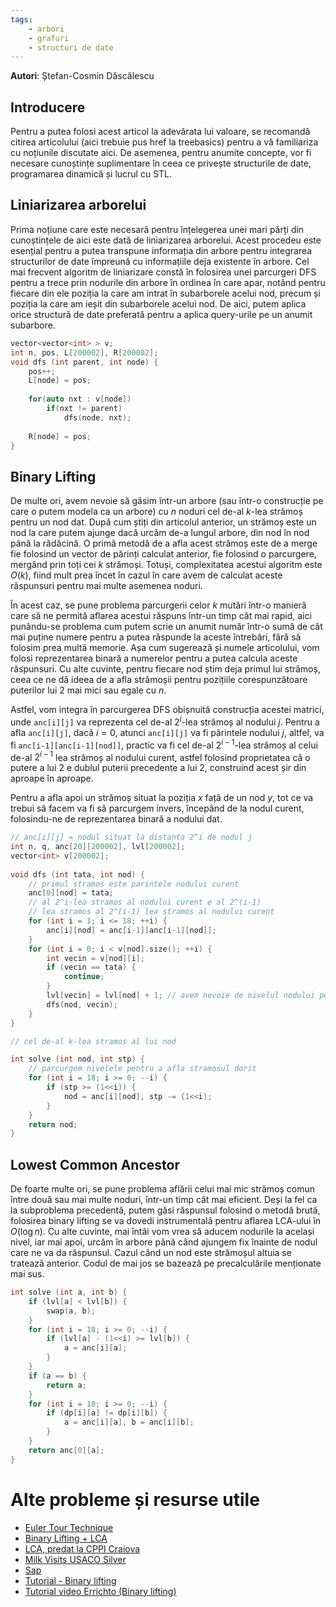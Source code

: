 ```yaml
---
tags:
    - arbori
    - grafuri
    - structuri de date
---
```


**Autori**: Ștefan-Cosmin Dăscălescu

## Introducere

Pentru a putea folosi acest articol la adevărata lui valoare, se recomandă citirea articolului (aici trebuie pus href la treebasics) pentru a vă familiariza cu noțiunile discutate aici. De asemenea, pentru anumite concepte, vor fi necesare cunoștințe suplimentare în ceea ce privește structurile de date, programarea dinamică și lucrul cu STL.

## Liniarizarea arborelui

Prima noțiune care este necesară pentru înțelegerea unei mari părți din cunoștințele de aici este dată de liniarizarea arborelui. Acest procedeu este esențial pentru a putea transpune informația din arbore pentru integrarea structurilor de date împreună cu informațiile deja existente în arbore. Cel mai frecvent algoritm de liniarizare constă în folosirea unei parcurgeri DFS pentru a trece prin nodurile din arbore în ordinea în care apar, notând pentru fiecare din ele poziția la care am intrat în subarborele acelui nod, precum și poziția la care am ieșit din subarborele acelui nod. De aici, putem aplica orice structură de date preferată pentru a aplica query-urile pe un anumit subarbore. 

```cpp
vector<vector<int> > v;
int n, pos, L[200002], R[200002];
void dfs (int parent, int node) {
	pos++;
	L[node] = pos;
	
	for(auto nxt : v[node])
		if(nxt != parent)
			dfs(node, nxt);
			
	R[node] = pos;
}
```

## Binary Lifting

De multe ori, avem nevoie să găsim într-un arbore (sau într-o construcție pe care o putem modela ca un arbore) cu $n$ noduri cel de-al $k$-lea strămoș pentru un nod dat. După cum știți din articolul anterior, un strămoș este un nod la care putem ajunge dacă urcăm de-a lungul arbore, din nod în nod până la rădăcină. O primă metodă de a afla acest strămoș este de a merge fie folosind un vector de părinți calculat anterior, fie folosind o parcurgere, mergând prin toți cei $k$ strămoși. Totuși, complexitatea acestui algoritm este $O(k)$, fiind mult prea încet în cazul în care avem de calculat aceste răspunsuri pentru mai multe asemenea noduri. 

În acest caz, se pune problema parcurgerii celor $k$ mutări într-o manieră care să ne permită aflarea acestui răspuns într-un timp cât mai rapid, aici punându-se problema cum putem scrie un anumit număr într-o sumă de cât mai puține numere pentru a putea răspunde la aceste întrebări, fără să folosim prea multă memorie. Așa cum sugerează și numele articolului, vom folosi reprezentarea binară a numerelor pentru a putea calcula aceste răspunsuri. Cu alte cuvinte, pentru fiecare nod știm deja primul lui strămoș, ceea ce ne dă ideea de a afla strămoșii pentru pozițiile corespunzătoare puterilor lui $2$ mai mici sau egale cu $n$. 

Astfel, vom integra în parcurgerea DFS obișnuită construcția acestei matrici, unde `anc[i][j]` va reprezenta cel de-al $2^i$-lea strămoș al nodului $j$. Pentru a afla `anc[i][j]`, dacă $i = 0$, atunci `anc[i][j]` va fi părintele nodului $j$, altfel, va fi `anc[i-1][anc[i-1][nod]]`, practic va fi cel de-al $2^{i-1}$-lea strămoș al celui de-al $2^{i-1}$ lea strămoș al nodului curent, astfel folosind proprietatea că o putere a lui $2$ e dublul puterii precedente a lui $2$, construind acest șir din aproape în aproape. 

Pentru a afla apoi un strămoș situat la poziția $x$ față de un nod $y$, tot ce va trebui să facem va fi să parcurgem invers, începând de la nodul curent, folosindu-ne de reprezentarea binară a nodului dat. 

```cpp
// anc[i][j] = nodul situat la distanta 2^i de nodul j
int n, q, anc[20][200002], lvl[200002];
vector<int> v[200002];
 
void dfs (int tata, int nod) {
    // primul stramos este parintele nodului curent
	anc[0][nod] = tata; 
    // al 2^i-lea stramos al nodului curent e al 2^(i-1) 
    // lea stramos al 2^(i-1) lea stramos al nodului curent
	for (int i = 1; i <= 18; ++i) {
		anc[i][nod] = anc[i-1][anc[i-1][nod]]; 
	}
	for (int i = 0; i < v[nod].size(); ++i) {
		int vecin = v[nod][i];
		if (vecin == tata) {
			continue;
		}
		lvl[vecin] = lvl[nod] + 1; // avem nevoie de nivelul nodului pe arbore pentru cazul cu -1
		dfs(nod, vecin);
	}
}

// cel de-al k-lea stramos al lui nod

int solve (int nod, int stp) {
    // parcurgem nivelele pentru a afla stramosul dorit
	for (int i = 18; i >= 0; --i) {
		if (stp >= (1<<i)) {
			nod = anc[i][nod], stp -= (1<<i);
		}
	}
	return nod;
}
```

## Lowest Common Ancestor

De foarte multe ori, se pune problema aflării celui mai mic strămoș comun între două sau mai multe noduri, într-un timp cât mai eficient. Deși la fel ca la subproblema precedentă, putem găsi răspunsul folosind o metodă brută, folosirea binary lifting se va dovedi instrumentală pentru aflarea LCA-ului în $O(\log n)$. Cu alte cuvinte, mai întâi vom vrea să aducem nodurile la același nivel, iar mai apoi, urcăm în arbore până când ajungem fix înainte de nodul care ne va da răspunsul. Cazul când un nod este strămoșul altuia se tratează anterior. Codul de mai jos se bazează pe precalculările menționate mai sus.

```cpp
int solve (int a, int b) {
	if (lvl[a] < lvl[b]) {
		swap(a, b);
	}
	for (int i = 18; i >= 0; --i) {
		if (lvl[a] - (1<<i) >= lvl[b]) {
			a = anc[i][a];
		}
	}
	if (a == b) {
		return a;
	}
	for (int i = 18; i >= 0; --i) {
		if (dp[i][a] != dp[i][b]) {
			a = anc[i][a], b = anc[i][b];
		}
	}
	return anc[0][a];
}
```

# Alte probleme și resurse utile

* [Euler Tour Technique](https://usaco.guide/gold/tree-euler)
* [Binary Lifting + LCA](https://usaco.guide/plat/binary-jump?lang=cpp)
* [LCA, predat la CPPI Craiova](https://iordachebogdan.github.io/cppi/lca_nivel_avansat.html)
* [Milk Visits USACO Silver](http://www.usaco.org/index.php?page=viewproblem2&cpid=968)
* [Sap](https://kilonova.ro/problems/1802)
* [Tutorial - Binary lifting](https://codeforces.com/blog/entry/100826)
* [Tutorial video Errichto (Binary lifting)](https://www.youtube.com/watch?v=oib-XsjFa-M)
